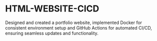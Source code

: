 # HTML-WEBSITE-CICD
Designed and created a portfolio website, implemented Docker for consistent environment setup and GitHub Actions for automated CI/CD, ensuring seamless updates and functionality.

